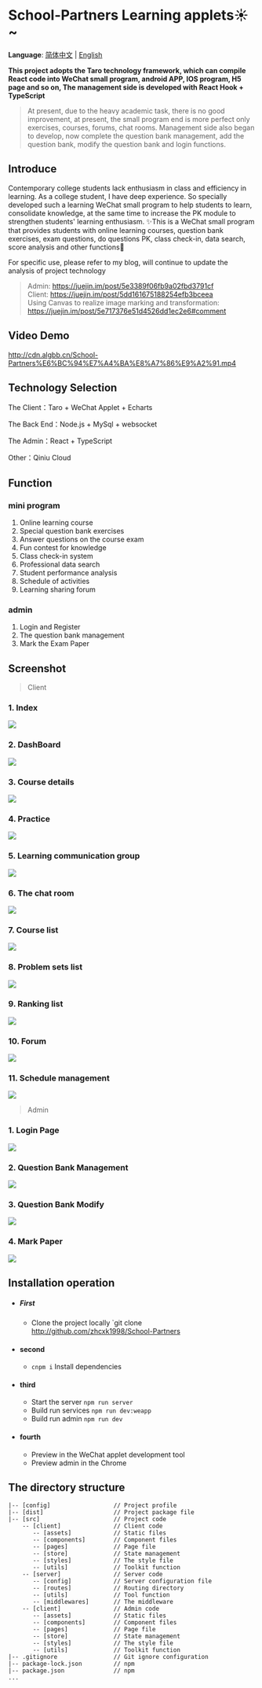 # School-Partners Learning applets:sunny:~

**Language**: [简体中文](README-CH.md) | [English](README.md)

**This project adopts the Taro technology framework, which can compile React code into WeChat small program, android APP, IOS program, H5 page and so on, The management side is developed with React Hook + TypeScript**

> At present, due to the heavy academic task, there is no good improvement, at present, the small program end is more perfect only exercises, courses, forums, chat rooms. Management side also began to develop, now complete the question bank management, add the question bank, modify the question bank and login functions.

## Introduce
Contemporary college students lack enthusiasm in class and efficiency in learning. As a college student, I have deep experience. So specially developed such a learning WeChat small program to help students to learn, consolidate knowledge, at the same time to increase the PK module to strengthen students' learning enthusiasm. :sparkles:This is a WeChat small program that provides students with online learning courses, question bank exercises, exam questions, do questions PK, class check-in, data search, score analysis and other functions:pig:


For specific use, please refer to my blog, will continue to update the analysis of project technology
> Admin: https://juejin.im/post/5e3389f06fb9a02fbd3791cf  
> Client: https://juejin.im/post/5dd161675188254efb3bceea  
> Using Canvas to realize image marking and transformation: https://juejin.im/post/5e717376e51d4526dd1ec2e6#comment

## Video Demo
http://cdn.algbb.cn/School-Partners%E6%BC%94%E7%A4%BA%E8%A7%86%E9%A2%91.mp4

## Technology Selection

The Client：Taro + WeChat Applet + Echarts

The Back End：Node.js + MySql + websocket

The Admin：React + TypeScript

Other：Qiniu Cloud

## Function
### mini program
1. Online learning course
2. Special question bank exercises
3. Answer questions on the course exam
4. Fun contest for knowledge
5. Class check-in system
6. Professional data search
7. Student performance analysis
8. Schedule of activities
9. Learning sharing forum

### admin
1. Login and Register
2. The question bank management
3. Mark the Exam Paper

## Screenshot

> Client
### 1. Index
![](http://cdn.algbb.cn/screenshots/index.png)

### 2. DashBoard
![](http://cdn.algbb.cn/screenshots/dashboard.png)

### 3. Course details
![](http://cdn.algbb.cn/screenshots/course.png)

### 4. Practice
![](http://cdn.algbb.cn/screenshots/exercise.png)

### 5. Learning communication group
![](http://cdn.algbb.cn/screenshots/contacts.png)

### 6. The chat room
![](http://cdn.algbb.cn/screenshots/chatroom.png)

### 7. Course list
![](http://cdn.algbb.cn/screenshots/courseList.png)

### 8. Problem sets list
![](http://cdn.algbb.cn/screenshots/exerciseList.png)

### 9. Ranking list
![](http://cdn.algbb.cn/screenshots/rank.png)

### 10. Forum
![](http://cdn.algbb.cn/screenshots/forumList.png)

### 11. Schedule management
![](http://cdn.algbb.cn/screenshots/schedule.png)

> Admin

### 1. Login Page
![](http://cdn.algbb.cn/screenshots/school-partners/管理端登录.png)

### 2. Question Bank Management
![](http://cdn.algbb.cn/screenshots/school-partners/题库管理.png)

### 3. Question Bank Modify
![](http://cdn.algbb.cn/screenshots/school-partners/修改题库.png)

### 4. Mark Paper
![](http://cdn.algbb.cn/screenshots/mark-paper.png)

## Installation operation

* ##### First
    * Clone the project locally `git clone http://github.com/zhcxk1998/School-Partners
* #### second
    * `cnpm i` Install dependencies
* #### third
    * Start the server `npm run server`
    * Build run services `npm run dev:weapp`
    * Build run admin `npm run dev`
* #### fourth
    * Preview in the WeChat applet development tool
    * Preview admin in the Chrome 

## The directory structure

    |-- [config]                  // Project profile
    |-- [dist]                    // Project package file
    |-- [src]                     // Project code
        -- [client]               // Client code
           -- [assets]            // Static files
           -- [components]        // Component files
           -- [pages]             // Page file
           -- [store]             // State management
           -- [styles]            // The style file
           -- [utils]             // Toolkit function
        -- [server]               // Server code
           -- [config]            // Server configuration file
           -- [routes]            // Routing directory
           -- [utils]             // Tool function
           -- [middlewares]       // The middleware
        -- [client]               // Admin code
           -- [assets]            // Static files
           -- [components]        // Component files
           -- [pages]             // Page file
           -- [store]             // State management
           -- [styles]            // The style file
           -- [utils]             // Toolkit function
    |-- .gitignore                // Git ignore configuration
    |-- package-lock.json         // npm
    |-- package.json              // npm
    ...
